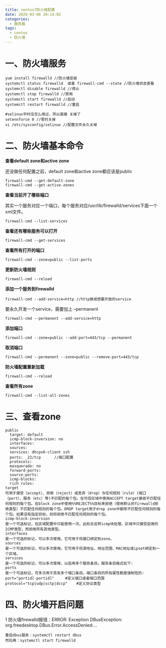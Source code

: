 ```yaml
---
title: centos7防火墙配置
date: 2020-03-06 20:14:02
categories:
  - 服务器
tags:
  - centos 
  - 防火墙
---
```


# 一、**防火墙服务**

```
yum install firewalld //防火墙安装
systemctl status firewalld  或者 firewall-cmd --state //防火墙状态查看
systemctl disable firewalld //停止
systemctl stop firewalld //禁用
systemctl start firewalld //启动
systemctl restart firewalld //重启

#selinux平时没怎么用过，所以直接 关掉了
setennforce 0 //零时关掉
vi /etc/sysconfig/selinux //配置文件永久关掉 
```

# 二、防火墙基本命令

**查看default zone和active zone**

还没做任何配置之前，default zone和active zone都应该是public

```
firewall-cmd --get-default-zone
firewall-cmd --get-active-zones
```

**查看当前开了哪些端口**

其实一个服务对应一个端口，每个服务对应/usr/lib/firewalld/services下面一个xml文件。

```
firewall-cmd --list-services
```

**查看还有哪些服务可以打开**

```
firewall-cmd --get-services
```

**查看所有打开的端口**

```
firewall-cmd --zone=public --list-ports
```

**更新防火墙规则**

```
firewall-cmd --reload
```

**添加一个服务到firewalld**

```
firewall-cmd --add-service=http //http换成想要开放的service
```

要永久开发一个service，需要加上 –permanent

```
firewall-cmd --permanent --add-service=http
```

**添加端口**

```
firewall-cmd --zone=public --add-port=443/tcp --permanent
```

**取消端口**

```
firewall-cmd --permanent --zone=public --remove-port=443/tcp
```

**防火墙配置重新加载**

```
firewall-cmd --reload
```

**查看所有zone**

```
firewall-cmd --list-all-zones
```

# 三、查看zone

```
public
  target: default
  icmp-block-inversion: no
  interfaces: 
  sources: 
  services: dhcpv6-client ssh
  ports:  22/tcp      //端口配置
  protocols: 
  masquerade: no
  forward-ports: 
  source-ports: 
  icmp-blocks: 
  rich rules:
target
可用于接受（accept）、拒绝（reject）或丢弃（drop）与任何规则（rule）(端口（port）、服务（etc）等)不匹配的每个包。在可信区域中使用ACCEPT target接收不匹配任何规则的每个包。在block zone中使用%%REJECT%%目标来拒绝（使用默认的firewalld拒绝类型）不匹配任何规则的每个包。DROP target用于drop zone中删除不匹配任何规则的每个包。如果没有指定目标，则将拒绝不匹配任何规则的每个包。
icmp-block-inversion
是一个可选标记，在区域配置中只能使用一次。此标志反转icmp块处理。区域中只接受启用的ICMP类型，而拒绝所有其他类型。
interfaces
是一个可选的标记，可以多次使用。它可用于将接口绑定到zone。
sources
是一个可选的标记，可以多次使用。它可用于将源地址、地址范围、MAC地址或ipset绑定到一个区域。
services
是一个可选的标记，可以多次使用，以启用多个服务条目。服务条目格式如下:
ports
是一个可选标记，可多次用于具有多个端口条目。端口条目的所有属性都是强制性的:
port="portid[-portid]"     #定义端口或者端口范围
protocol="tcp|udp|sctp|dccp"    #定义协议类型
```

# 四、防火墙开启问题

1 防火墙firewalld报错：ERROR: Exception DBusException: org.freedesktop.DBus.Error.AccessDenied:…

```
重启dbus服务：systemctl restart dbus
然后再：systemctl start firewalld
```